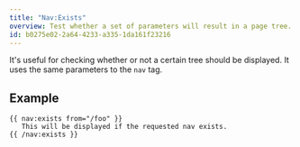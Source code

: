 ```yaml
---
title: "Nav:Exists"
overview: Test whether a set of parameters will result in a page tree.
id: b0275e02-2a64-4233-a335-1da161f23216
---
```

It's useful for checking whether or not a certain tree should be displayed.
It uses the same parameters to the `nav` tag.

## Example

```
{{ nav:exists from="/foo" }}
   This will be displayed if the requested nav exists.
{{ /nav:exists }}
```
